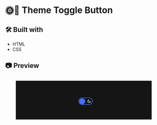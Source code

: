 # 🌞🌙 Theme Toggle Button

## 🛠 Built with
- HTML
- CSS

## 📷 Preview


<p align="center" style="padding: 10px">
    <img alt="" src="./assets/theme.gif" width="90%">
    <br>